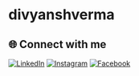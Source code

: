 # divyanshverma
## 🌐 Connect with me

[![LinkedIn](https://img.shields.io/badge/LinkedIn-blue?style=for-the-badge&logo=linkedin&logoColor=white)](https://www.linkedin.com/in/divyansh-verma-aa0272285)
[![Instagram](https://img.shields.io/badge/Instagram-E4405F?style=for-the-badge&logo=instagram&logoColor=white)](https://www.instagram.com/_divyansh)
[![Facebook](https://img.shields.io/badge/Facebook-1877F2?style=for-the-badge&logo=facebook&logoColor=white)](https://www.facebook.com/share/1ZNjAGPvqx/)
